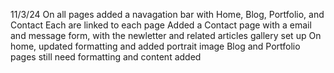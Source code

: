 11/3/24
On all pages added a navagation bar with Home, Blog, Portfolio, and Contact
Each are linked to each page
Added a Contact page with a email and message form, with the newletter and related articles gallery set up
On home, updated formatting and added portrait image
Blog and Portfolio pages still need formatting and content added
